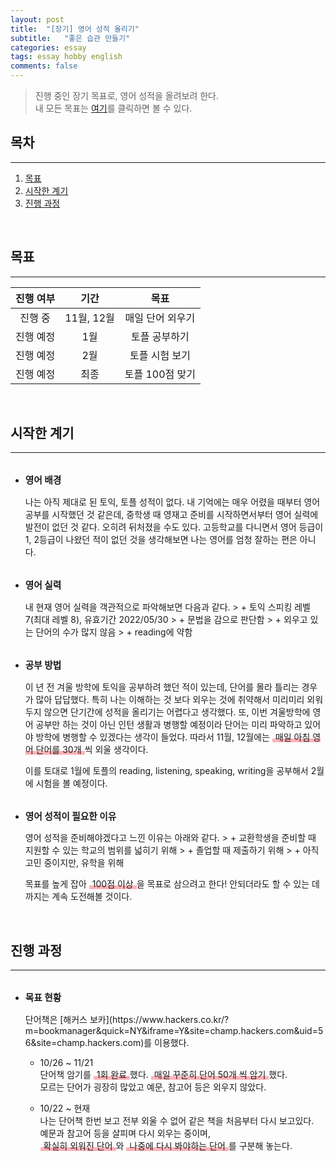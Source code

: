 ```yaml
---
layout: post  
title:  "[장기] 영어 성적 올리기"  
subtitle:   "좋은 습관 만들기"  
categories: essay  
tags: essay hobby english  
comments: false
---
```

> 진행 중인 장기 목표로, 영어 성적을 올려보려 한다.  
> 내 모든 목표는 [여기](/essay/2020/10/01/make-me-higher/)를 클릭하면 볼 수 있다.  

## 목차

---

1. [목표](#목표)  
2. [시작한 계기](#시작한-계기)  
3. [진행 과정](#진행-과정)  

<br>

## 목표

---

|진행 여부|기간|목표|
|:------:|:---:|:---:|
|진행 중|11월, 12월|매일 단어 외우기|
|진행 예정|1월|토플 공부하기|
|진행 예정|2월|토플 시험 보기|
|진행 예정|최종|토플 100점 맞기|

<br>

## 시작한 계기

---

* <p style="font-size: 1.05em; font-weight: bold; margin-top: 32px">영어 배경</p>  
  나는 아직 제대로 된 토익, 토플 성적이 없다. 내 기억에는 매우 어렸을 때부터 영어 공부를 시작했던 것 같은데, 중학생 때 영재고 준비를 시작하면서부터 영어 실력에 발전이 없던 것 같다. 오히려 뒤처졌을 수도 있다. 고등학교를 다니면서 영어 등급이 1, 2등급이 나왔던 적이 없던 것을 생각해보면 나는 영어를 엄청 잘하는 편은 아니다.

* <p style="font-size: 1.05em; font-weight: bold; margin-top: 32px">영어 실력</p>  
  내 현재 영어 실력을 객관적으로 파악해보면 다음과 같다.
  > + 토익 스피킹 레벨 7(최대 레벨 8), 유효기간 2022/05/30
  > + 문법을 감으로 판단함
  > + 외우고 있는 단어의 수가 많지 않음
  > + reading에 약함

* <p style="font-size: 1.05em; font-weight: bold; margin-top: 32px">공부 방법</p>  
  이 년 전 겨울 방학에 토익을 공부하려 했던 적이 있는데, 단어를 몰라 틀리는 경우가 많아 답답했다. 특히 나는 이해하는 것 보다 외우는 것에 취약해서 미리미리 외워두지 않으면 단기간에 성적을 올리기는 어렵다고 생각했다. 또, 이번 겨울방학에 영어 공부만 하는 것이 아닌 인턴 생활과 병행할 예정이라 단어는 미리 파악하고 있어야 방학에 병행할 수 있겠다는 생각이 들었다. 따라서 11월, 12월에는 <span style="padding: 0 5px; background: linear-gradient(transparent 65%, #ffb2b7 66%, #ffb2b7 100%);">매일 아침 영어 단어를 30개</span>씩 외울 생각이다.  

  이를 토대로 1월에 토플의 reading, listening, speaking, writing을 공부해서 2월에 시험을 볼 예정이다.

* <p style="font-size: 1.05em; font-weight: bold; margin-top: 32px">영어 성적이 필요한 이유</p>  
  영어 성적을 준비해야겠다고 느낀 이유는 아래와 같다.
  > + 교환학생을 준비할 때 지원할 수 있는 학교의 범위를 넓히기 위해
  > + 졸업할 때 제출하기 위해
  > + 아직 고민 중이지만, 유학을 위해

  목표를 높게 잡아 <span style="padding: 0 5px; background: linear-gradient(transparent 65%, #ffb2b7 66%, #ffb2b7 100%);">100점 이상</span>을 목표로 삼으려고 한다! 안되더라도 할 수 있는 데까지는 계속 도전해볼 것이다.

<br>

## 진행 과정

---

* <p style="font-size: 1.05em; font-weight: bold; margin-top: 32px">목표 현황</p>  
  단어책은 [해커스 보카](https://www.hackers.co.kr/?m=bookmanager&quick=NY&iframe=Y&site=champ.hackers.com&uid=56&site=champ.hackers.com)를 이용했다.  
  
  + 10/26 ~ 11/21  
  단어책 암기를 <span style="padding: 0 5px; background: linear-gradient(transparent 65%, #ffb2b7 66%, #ffb2b7 100%);">1회 완료</span>했다. <span style="padding: 0 5px; background: linear-gradient(transparent 65%, #ffb2b7 66%, #ffb2b7 100%);">매일 꾸준히 단어 50개 씩 암기</span>했다.  
  모르는 단어가 굉장히 많았고 예문, 참고어 등은 외우지 않았다.   

  + 10/22 ~ 현재  
  나는 단어책 한번 보고 전부 외울 수 없어 같은 책을 처음부터 다시 보고있다.  
  예문과 참고어 등을 살피며 다시 외우는 중이며,  
  <span style="padding: 0 5px; background: linear-gradient(transparent 65%, #ffb2b7 66%, #ffb2b7 100%);">확실히 외워진 단어</span>와 <span style="padding: 0 5px; background: linear-gradient(transparent 65%, #ffb2b7 66%, #ffb2b7 100%);">나중에 다시 봐야하는 단어</span>를 구분해 놓는다.